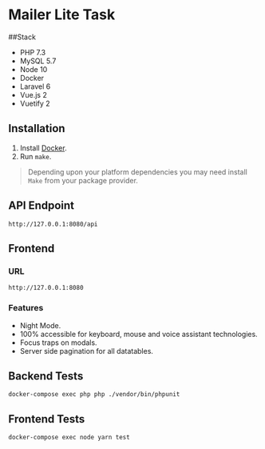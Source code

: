 # Mailer Lite Task

##Stack
 - PHP 7.3
 - MySQL 5.7
 - Node 10
 - Docker
 - Laravel 6
 - Vue.js 2
 - Vuetify 2

## Installation

1. Install [Docker](https://docs.docker.com/).
2. Run `make`.

> Depending upon your platform dependencies you may need install `Make` from your package provider.

## API Endpoint

`http://127.0.0.1:8080/api`

## Frontend

### URL 
`http://127.0.0.1:8080`

### Features

- Night Mode.
- 100% accessible for keyboard, mouse and voice assistant technologies.
- Focus traps on modals.
- Server side pagination for all datatables.

## Backend Tests

`docker-compose exec php php ./vendor/bin/phpunit`

## Frontend Tests

`docker-compose exec node yarn test`
